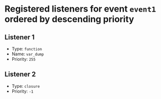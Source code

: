# Registered listeners for event `event1` ordered by descending priority

## Listener 1

- Type: `function`
- Name: `var_dump`
- Priority: `255`

## Listener 2

- Type: `closure`
- Priority: `-1`
